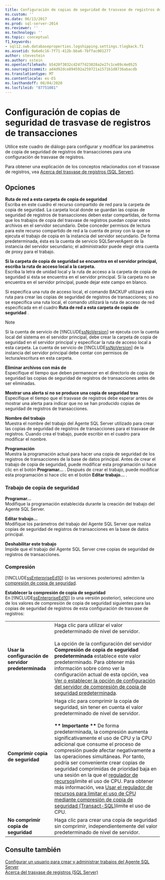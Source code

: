 ```yaml
---
title: Configuración de copias de seguridad de trasvase de registros de transacciones | Microsoft Docs
ms.custom: ''
ms.date: 06/13/2017
ms.prod: sql-server-2014
ms.reviewer: ''
ms.technology: ''
ms.topic: conceptual
f1_keywords:
- sql12.swb.databaseproperties.logshipping.settings.tlogback.f1
ms.assetid: 9a6e6c16-7f71-412b-bba6-7bffac001277
author: stevestein
ms.author: sstein
ms.openlocfilehash: b5420f3032cd2477d23028a2e27c1ce89c4e0525
ms.sourcegitcommit: ad4d92dce894592a259721a1571b1d8736abacdb
ms.translationtype: MT
ms.contentlocale: es-ES
ms.lasthandoff: 08/04/2020
ms.locfileid: "87751081"
---
```

# <a name="log-shipping-transaction-log-backup-settings"></a>Configuración de copias de seguridad de trasvase de registros de transacciones
  Utilice este cuadro de diálogo para configurar y modificar los parámetros de copia de seguridad de registros de transacciones para una configuración de trasvase de registros.  
  
 Para obtener una explicación de los conceptos relacionados con el trasvase de registros, vea [Acerca del trasvase de registros &#40;SQL Server&#41;](../../database-engine/log-shipping/about-log-shipping-sql-server.md).  
  
## <a name="options"></a>Opciones  
 **Ruta de red a esta carpeta de copia de seguridad**  
 Escriba en este cuadro el recurso compartido de red para la carpeta de copia de seguridad. La carpeta local donde se guardan las copias de seguridad de registros de transacciones deben estar compartidas, de forma que los trabajos de copia del trasvase de registros puedan copiar estos archivos en el servidor secundario. Debe conceder permisos de lectura para este recurso compartido de red a la cuenta de proxy con la que se ejecuta el trabajo de copia en la instancia del servidor secundario. De forma predeterminada, ésta es la cuenta de servicio SQLServerAgent de la instancia del servidor secundario; el administrador puede elegir otra cuenta de proxy para el trabajo.  
  
 **Si la carpeta de copia de seguridad se encuentra en el servidor principal, escriba la ruta de acceso local a la carpeta.**  
 Escriba la letra de unidad local y la ruta de acceso a la carpeta de copia de seguridad si ésta se encuentra en el servidor principal. Si la carpeta no se encuentra en el servidor principal, puede dejar este campo en blanco.  
  
 Si especifica una ruta de acceso local, el comando BACKUP utilizará esta ruta para crear las copias de seguridad de registros de transacciones; si no se especifica una ruta local, el comando utilizará la ruta de acceso de red especificada en el cuadro **Ruta de red a esta carpeta de copia de seguridad** .  
  
> [!NOTE]  
>  Si la cuenta de servicio de [!INCLUDE[ssNoVersion](../../includes/ssnoversion-md.md)] se ejecuta con la cuenta local del sistema en el servidor principal, debe crear la carpeta de copia de seguridad en el servidor principal y especificar la ruta de acceso local a esta carpeta. La cuenta de servicio de [!INCLUDE[ssNoVersion](../../includes/ssnoversion-md.md)] de la instancia del servidor principal debe contar con permisos de lectura/escritura en esta carpeta.  
  
 **Eliminar archivos con más de**  
 Especifique el tiempo que deben permanecer en el directorio de copia de seguridad las copias de seguridad de registros de transacciones antes de ser eliminadas.  
  
 **Mostrar una alerta si no se produce una copia de seguridad tras**  
 Especifique el tiempo que el trasvase de registros debe esperar antes de mostrar una alerta para indicar que no se han producido copias de seguridad de registros de transacciones.  
  
 **Nombre del trabajo**  
 Muestra el nombre del trabajo del Agente SQL Server utilizado para crear las copias de seguridad de registros de transacciones para el trasvase de registros. Cuando crea el trabajo, puede escribir en el cuadro para modificar el nombre.  
  
 **Programación**  
 Muestra la programación actual para hacer una copia de seguridad de los registros de transacciones de la base de datos principal. Antes de crear el trabajo de copia de seguridad, puede modificar esta programación si hace clic en el botón **Programar...** . Después de crear el trabajo, puede modificar esta programación si hace clic en el botón **Editar trabajo...** .  
  
### <a name="backup-job"></a>Trabajo de copia de seguridad  
 **Programar...**  
 Modifique la programación establecida durante la creación del trabajo del Agente SQL Server.  
  
 **Editar trabajo...**  
 Modifique los parámetros del trabajo del Agente SQL Server que realiza copias de seguridad de registros de transacciones en la base de datos principal.  
  
 **Deshabilitar este trabajo**  
 Impide que el trabajo del Agente SQL Server cree copias de seguridad de registros de transacciones.  
  
### <a name="compression"></a>Compresión  
 [!INCLUDE[ssEnterpriseEd10](../../includes/ssenterpriseed10-md.md)] (o las versiones posteriores) admiten la [compresión de copia de seguridad](../backup-restore/backup-compression-sql-server.md).  
  
 **Establecer la compresión de copia de seguridad**  
 En [!INCLUDE[ssEnterpriseEd10](../../includes/ssenterpriseed10-md.md)] (o una versión posterior), seleccione uno de los valores de compresión de copia de seguridad siguientes para las copias de seguridad de registros de esta configuración de trasvase de registros:  
  
|||  
|-|-|  
|**Usar la configuración de servidor predeterminada**|Haga clic para utilizar el valor predeterminado de nivel de servidor.<br /><br /> La opción de la configuración del servidor **Compresión de copia de seguridad predeterminada** establece este valor predeterminado. Para obtener más información sobre cómo ver la configuración actual de esta opción, vea [Ver o establecer la opción de configuración del servidor de compresión de copia de seguridad predeterminada](../../database-engine/configure-windows/view-or-configure-the-backup-compression-default-server-configuration-option.md).|  
|**Comprimir copia de seguridad**|Haga clic para comprimir la copia de seguridad, sin tener en cuenta el valor predeterminado de nivel de servidor.<br /><br /> **\*\* Importante \*\*** De forma predeterminada, la compresión aumenta significativamente el uso de CPU y la CPU adicional que consume el proceso de compresión puede afectar negativamente a las operaciones simultáneas. Por tanto, podría ser conveniente crear copias de seguridad comprimidas de prioridad baja en una sesión en la que el [regulador de recursos](../resource-governor/resource-governor.md)limite el uso de CPU. Para obtener más información, vea [Usar el regulador de recursos para limitar el uso de CPU mediante compresión de copia de seguridad &#40;Transact-SQL&#41;](../backup-restore/use-resource-governor-to-limit-cpu-usage-by-backup-compression-transact-sql.md)limite el uso de CPU.|  
|**No comprimir copia de seguridad**|Haga clic para crear una copia de seguridad sin comprimir, independientemente del valor predeterminado de nivel de servidor.|  
  
## <a name="see-also"></a>Consulte también  
 [Configurar un usuario para crear y administrar trabajos del Agente SQL Server](../../ssms/agent/configure-a-user-to-create-and-manage-sql-server-agent-jobs.md)   
 [Acerca del trasvase de registros &#40;SQL Server&#41;](../../database-engine/log-shipping/about-log-shipping-sql-server.md)  
  
  
